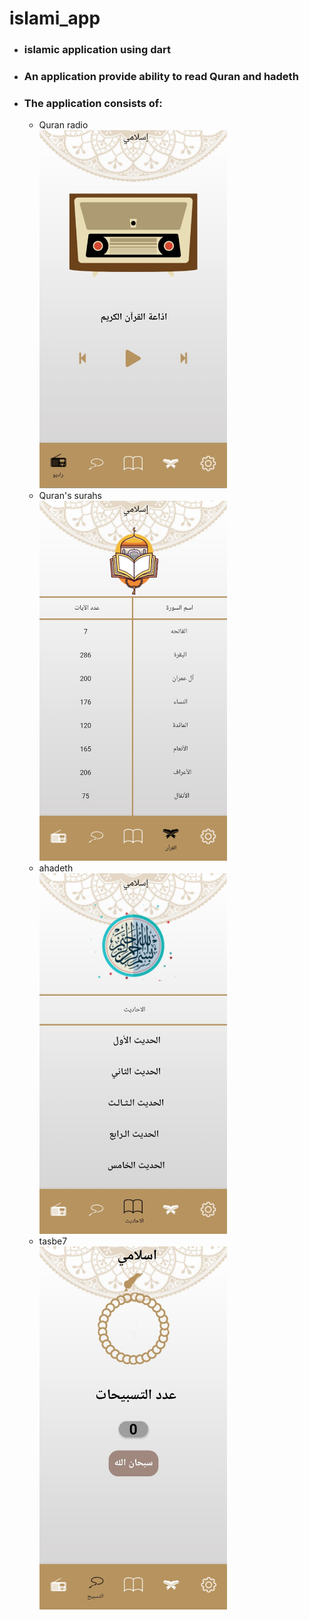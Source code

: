 # islami_app
* ### islamic application using dart
* ### An application provide ability to read Quran and hadeth
* ### The application consists of:
  * Quran radio
    <br>
    <img src="assets/Screenshots/radio.jpg" width="300">
  * Quran's surahs
     <br>
     <img src="assets/Screenshots/quran.jpg" width="300">
  * ahadeth
     <br>
     <img src="assets/Screenshots/ahadeth.jpg" width="300">
  * tasbe7
     <br>
     <img src="assets/Screenshots/tasbe7.jpg" width="300">
